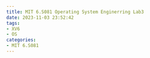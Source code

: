 ```yaml
---
title: MIT 6.S081 Operating System Enginerring Lab3
date: 2023-11-03 23:52:42
tags:
- XV6
- OS
categories:
- MIT 6.S081
---
```

